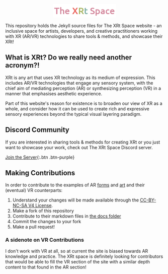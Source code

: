 

<p align="center">
  <img  src="web_logo.png">
</p>

This repository holds the Jekyll source files for The XRt Space website - an inclusive space for artists, developers, and creative practitioners working with XR (AR/VR) technologies to share tools & methods, and showcase their XRt!

## What is XRt? Do we really need another acronym?!
XRt is any art that uses XR technology as its medium of expression. This includes AR/VR technologies that engage any sensory system, with the chief aim of mediating perception (AR) or synthesizing perception (VR) in a manner that emphasises aesthetic experience.

Part of this website's reason for existence is to broaden our view of XR as a whole, and consider how it can be used to create rich and expressive sensory experiences beyond the typical visual layering paradigm.

## Discord Community
If you are interested in sharing tools & methods for creating XRt or you just want to showcase your work, check out The XRt Space Discord server.

[Join the Server](https://discord.gg/p3MmURSBV3){:.btn .btn-purple}

## Making Contributions
In order to contribute to the examples of AR [forms](https://thexrt.space/ar-media/) and [art](https://thexrt.space/ar-art/) and their (eventual) VR counterparts: 

1. Understand your changes will be made available through the [CC-BY-NC-SA V4 License](LICENSE-CC-BY-NC-SA).
2. Make a fork of this repository
3. Contribute to their markdown files in [the docs folder](/docs)
4. Commit the changes to your fork
5. Make a pull request! 

### A sidenote on VR Contributions
I don't work with VR at all, so at current the site is biased towards AR knowledge and practice. The XRt space is definitely looking for contributors that would be able to fill the VR section of the site with a similar depth content to that found in the AR section!